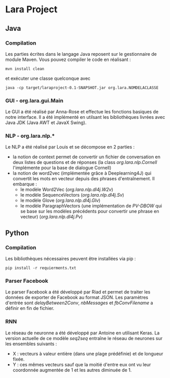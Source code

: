 # Lara Project

## Java
### Compilation
Les parties écrites dans le langage Java reposent sur le gestionnaire de module Maven. Vous pouvez compiler le code en réalisant :
```
mvn install clean
```
et exécuter une classe quelconque avec
```
java -cp target/laraproject-0.1-SNAPSHOT.jar org.lara.NOMDELACLASSE
```
### GUI - org.lara.gui.Main
Le GUI a été réalisé par Anna-Rose et effectue les fonctions basiques de notre interface. Il a été implémenté en utilsant les bibliothèques livrées avec Java JDK (Java AWT et JavaX Swing).
### NLP - org.lara.nlp.*
Le NLP a été réalisé par Louis et se décompose en 2 parties :
* la notion de context permet de convertir un fichier de conversation en deux listes de questions et de réponses (la class *org.lara.nlp.Cornell* l'implémente pour la base de dialogue Cornell)
* la notion de word2vec (implémentée grâce à Deeplearning4J) qui convertit les mots en vecteur depuis des phrases d'entraînement. Il embarque :
    - le modèle Word2Vec (*org.lara.nlp.dl4j.W2v*)
    - le modèle SequenceVectors (*org.lara.nlp.dl4j.Sv*)
    - le modèle Glove (*org.lara.nlp.dl4j.Glv*)
    - le modèle ParagraphVectors (une implémentation de *PV-DBOW* qui se base sur les modèles précédents pour convertir une phrase en vecteur)  (*org.lara.nlp.dl4j.Pv*)

## Python
### Compilation
Les bibliothèques nécessaires peuvent être installées via pip :
```
pip install -r requierments.txt
```
### Parser Facebook
Le parser Facebook a été développé par Riad et permet de traiter les données de exporter de Facebook au format JSON. Les paramètres d'entrée sont *delayBetween2Conv*, *nbMessages* et *fbConvFilename* a définir en fin de fichier.
### RNN
Le réseau de neuronne a été développé par Antoine en utilisant Keras. La version actuelle de ce modèle *seq2seq* entraîne le réseau de neurones sur les ensembles suivants :
- X : vecteurs à valeur entière (dans une plage prédéfinie) et de longueur fixée.
- Y : ces mêmes vecteurs sauf que la moitié d'entre eux ont vu leur coordonnée augmentée de 1 et les autres diminuée de 1.